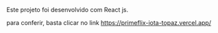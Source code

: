 Este projeto foi desenvolvido com  React js.

para conferir, basta clicar no link
https://primeflix-iota-topaz.vercel.app/
